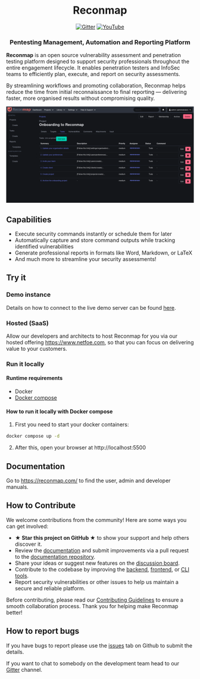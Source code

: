 <div style="text-align: center;">

<h1>Reconmap</h1>

[![Gitter](https://badges.gitter.im/reconmap/community.svg)](https://gitter.im/reconmap/community)
[![YouTube](https://img.shields.io/static/v1?label=YouTube&message=Subscribe&color=red&style=flat&logo=youtube)](https://www.youtube.com/reconmap)

<h3>Pentesting Management, Automation and Reporting Platform</h3>
</div>

<p><strong>Reconmap</strong> is an open source vulnerability assessment and penetration testing platform designed to support security professionals throughout the entire engagement lifecycle. It enables penetration testers and InfoSec teams to efficiently plan, execute, and report on security assessments.</p>

<p>By streamlining workflows and promoting collaboration, Reconmap helps reduce the time from initial reconnaissance to final reporting — delivering faster, more organised results without compromising quality.</p>

![Reconmap's screenshot](images/screenshot.png)

## Capabilities

- Execute security commands instantly or schedule them for later
- Automatically capture and store command outputs while tracking identified vulnerabilities
- Generate professional reports in formats like Word, Markdown, or LaTeX
- And much more to streamline your security assessments!

## Try it

### Demo instance

Details on how to connect to the live demo server can be found [here](https://reconmap.com/overview/live-demo/).

### Hosted (SaaS)

Allow our developers and architects to host Reconmap for you via our hosted offering https://www.netfoe.com, so that you can focus on delivering value to your customers.

### Run it locally

#### Runtime requirements

- Docker
- [Docker compose](https://docs.docker.com/compose/install/)

#### How to run it locally with Docker compose

1. First you need to start your docker containers:

```sh
docker compose up -d
```

2. After this, open your browser at http://localhost:5500

## Documentation

Go to <https://reconmap.com/> to find the user, admin and developer manuals.

## How to Contribute

We welcome contributions from the community! Here are some ways you can get involved:

- **★ Star this project on GitHub ★** to show your support and help others discover it.
- Review the [documentation](https://reconmap.com) and submit improvements via a pull request to the [documentation repository](https://github.com/reconmap/documentation).
- Share your ideas or suggest new features on the [discussion board](https://github.com/reconmap/reconmap/discussions).
- Contribute to the codebase by improving the [backend](https://github.com/reconmap/rest-api), [frontend](https://github.com/reconmap/web-client), or [CLI tools](https://github.com/reconmap/command-line-tools).
- Report security vulnerabilities or other issues to help us maintain a secure and reliable platform.

Before contributing, please read our [Contributing Guidelines](https://github.com/reconmap/.github/blob/main/CONTRIBUTING.md) to ensure a smooth collaboration process. Thank you for helping make Reconmap better!

## How to report bugs

If you have bugs to report please use the [issues](https://github.com/reconmap/reconmap/issues) tab on Github to submit the details.

If you want to chat to somebody on the development team head to our [Gitter](https://gitter.im/reconmap/community) channel.

